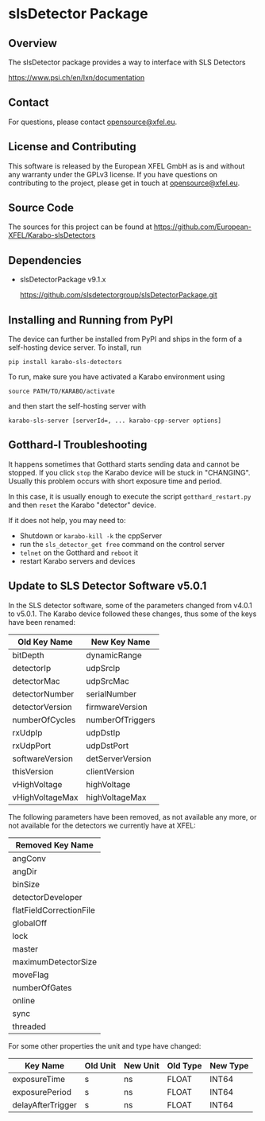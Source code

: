 # slsDetector Package

## Overview

The slsDetector package provides a way to interface with SLS Detectors

https://www.psi.ch/en/lxn/documentation

## Contact

For questions, please contact opensource@xfel.eu.

## License and Contributing

This software is released by the European XFEL GmbH as is and without any
warranty under the GPLv3 license.
If you have questions on contributing to the project, please get in touch at
opensource@xfel.eu.

## Source Code

The sources for this project can be found at
https://github.com/European-XFEL/Karabo-slsDetectors

## Dependencies

- slsDetectorPackage v9.1.x

  https://github.com/slsdetectorgroup/slsDetectorPackage.git

## Installing and Running from PyPI

The device can further be installed from PyPI and ships in the form of
a self-hosting device server. To install, run

```
pip install karabo-sls-detectors
```

To run, make sure you have activated a Karabo environment using

```
source PATH/TO/KARABO/activate
```

and then start the self-hosting server with

```
karabo-sls-server [serverId=, ... karabo-cpp-server options]
```

## Gotthard-I Troubleshooting

It happens sometimes that Gotthard starts sending data and cannot be stopped.
If you click `stop` the Karabo device will be stuck in "CHANGING".
Usually this problem occurs with short exposure time and period.

In this case, it is usually enough to execute the script `gotthard_restart.py`
and then `reset` the Karabo "detector" device.

If it does not help, you may need to:

- Shutdown or `karabo-kill -k` the cppServer
- run the `sls_detector_get free` command on the control server
- `telnet` on the Gotthard and `reboot` it
- restart Karabo servers and devices


## Update to SLS Detector Software v5.0.1

In the SLS detector software, some of the parameters changed from v4.0.1 to
v5.0.1. The Karabo device followed these changes, thus some of the keys have
been renamed:

| Old Key Name    | New Key Name     |
| ---             | ---              |
| bitDepth        | dynamicRange     |
| detectorIp      | udpSrcIp         |
| detectorMac     | udpSrcMac        |
| detectorNumber  | serialNumber     |
| detectorVersion | firmwareVersion  |
| numberOfCycles  | numberOfTriggers |
| rxUdpIp         | udpDstIp         |
| rxUdpPort       | udpDstPort       |
| softwareVersion | detServerVersion |
| thisVersion     | clientVersion    |
| vHighVoltage    | highVoltage      |
| vHighVoltageMax | highVoltageMax   |


The following parameters have been removed, as not available any more, or not
available for the detectors we currently have at XFEL:

| Removed Key Name        |
| ---                     |
| angConv                 |
| angDir                  |
| binSize                 |
| detectorDeveloper       |
| flatFieldCorrectionFile |
| globalOff               |
| lock                    |
| master                  |
| maximumDetectorSize     |
| moveFlag                |
| numberOfGates           |
| online                  |
| sync                    |
| threaded                |

For some other properties the unit and type have changed:

|Key Name           | Old Unit | New Unit | Old Type | New Type |
| ---               | ---      | ---      | ---      | ---      |
| exposureTime      | s        | ns       | FLOAT    | INT64    |
| exposurePeriod    | s        | ns       | FLOAT    | INT64    |
| delayAfterTrigger | s        | ns       | FLOAT    | INT64    |

